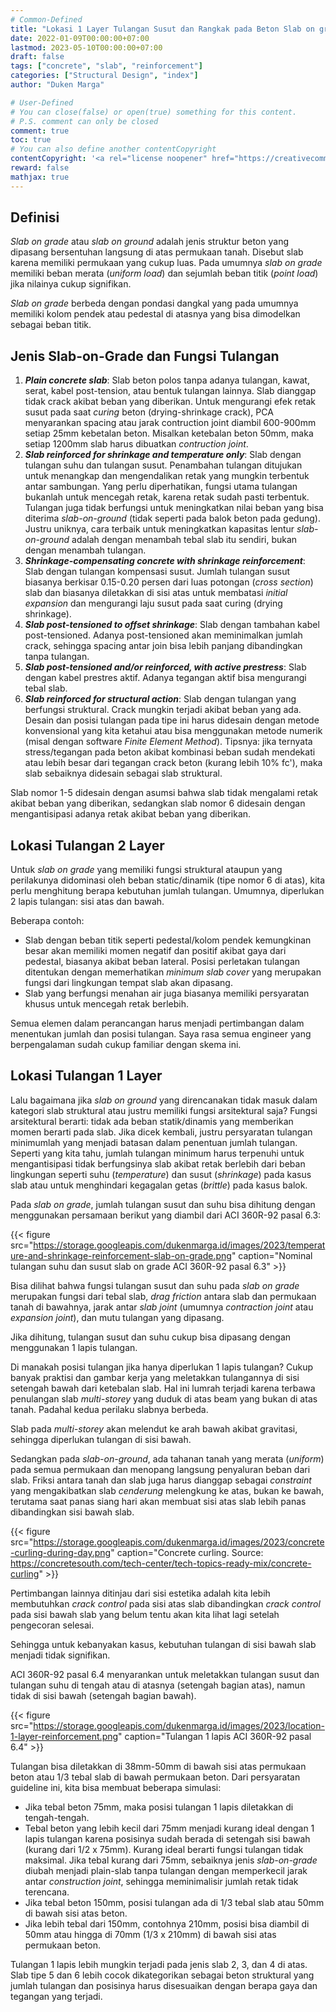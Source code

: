 ```yaml
---
# Common-Defined
title: "Lokasi 1 Layer Tulangan Susut dan Rangkak pada Beton Slab on grade"
date: 2022-01-09T00:00:00+07:00
lastmod: 2023-05-10T00:00:00+07:00
draft: false
tags: ["concrete", "slab", "reinforcement"]
categories: ["Structural Design", "index"]
author: "Duken Marga"

# User-Defined
# You can close(false) or open(true) something for this content.
# P.S. comment can only be closed
comment: true
toc: true
# You can also define another contentCopyright
contentCopyright: '<a rel="license noopener" href="https://creativecommons.org/licenses/by-nc-nd/4.0/" target="_blank">CC BY-NC-ND 4.0</a>'
reward: false
mathjax: true
---
```


## Definisi

*Slab on grade* atau *slab on ground* adalah jenis struktur beton yang dipasang bersentuhan langsung di atas permukaan tanah.
Disebut slab karena memiliki permukaan yang cukup luas. Pada umumnya *slab on grade* memiliki beban merata (*uniform load*) dan sejumlah beban titik (*point load*)
jika nilainya cukup signifikan.

*Slab on grade* berbeda dengan pondasi dangkal yang pada umumnya memiliki kolom pendek atau pedestal di atasnya yang bisa dimodelkan sebagai beban titik.

## Jenis Slab-on-Grade dan Fungsi Tulangan

1. ***Plain concrete slab***: Slab beton polos tanpa adanya tulangan, kawat, serat, kabel post-tension, atau bentuk tulangan lainnya. Slab dianggap tidak crack akibat beban yang diberikan.
   Untuk mengurangi efek retak susut pada saat *curing* beton (drying-shrinkage crack), PCA menyarankan spacing atau jarak contruction joint diambil 600-900mm setiap 25mm kebetalan beton.
   Misalkan ketebalan beton 50mm, maka setiap 1200mm slab harus dibuatkan *contruction joint*. 
2. ***Slab reinforced for shrinkage and temperature only***: Slab dengan tulangan suhu dan tulangan susut. Penambahan tulangan ditujukan untuk menangkap dan mengendalikan retak yang mungkin terbentuk antar sambungan.
   Yang perlu diperhatikan, fungsi utama tulangan bukanlah untuk mencegah retak, karena retak sudah pasti terbentuk. Tulangan juga tidak berfungsi untuk meningkatkan nilai beban yang bisa diterima *slab-on-ground* (tidak seperti pada balok beton pada gedung).
   Justru uniknya, cara terbaik untuk meningkatkan kapasitas lentur *slab-on-ground* adalah dengan menambah tebal slab itu sendiri, bukan dengan menambah tulangan.
3. ***Shrinkage-compensating concrete with shrinkage reinforcement***: Slab dengan tulangan kompensasi susut. Jumlah tulangan susut biasanya berkisar 0.15-0.20 persen dari luas potongan (*cross section*) slab
   dan biasanya diletakkan di sisi atas untuk membatasi *initial expansion* dan mengurangi laju susut pada saat curing (drying shrinkage).
4. ***Slab post-tensioned to offset shrinkage***: Slab dengan tambahan kabel post-tensioned. Adanya post-tensioned akan meminimalkan jumlah crack, sehingga spacing antar join bisa lebih panjang dibandingkan
   tanpa tulangan.
5. ***Slab post-tensioned and/or reinforced, with active prestress***: Slab dengan kabel prestres aktif. Adanya tegangan aktif bisa mengurangi tebal slab. 
6. ***Slab reinforced for structural action***: Slab dengan tulangan yang berfungsi struktural. Crack mungkin terjadi akibat beban yang ada. Desain dan posisi tulangan pada tipe ini harus
   didesain dengan metode konvensional yang kita ketahui atau bisa menggunakan metode numerik (misal dengan software *Finite Element Method*). Tipsnya: jika ternyata stress/tegangan pada beton akibat kombinasi
   beban sudah mendekati atau lebih besar dari tegangan crack beton (kurang lebih 10% fc'), maka slab sebaiknya didesain sebagai slab struktural.

Slab nomor 1-5 didesain dengan asumsi bahwa slab tidak mengalami retak akibat beban yang diberikan, sedangkan slab nomor 6 didesain dengan mengantisipasi adanya retak akibat beban yang diberikan.

## Lokasi Tulangan 2 Layer
Untuk *slab on grade* yang memiliki fungsi struktural ataupun yang perilakunya didominasi oleh beban static/dinamik (tipe nomor 6 di atas), kita perlu menghitung berapa kebutuhan jumlah tulangan. Umumnya, diperlukan 2 lapis tulangan: sisi atas dan bawah.

Beberapa contoh:
- Slab dengan beban titik seperti pedestal/kolom pendek kemungkinan besar akan memiliki momen negatif dan positif akibat gaya dari pedestal, biasanya akibat beban lateral. Posisi perletakan tulangan ditentukan dengan memerhatikan
*minimum slab cover* yang merupakan fungsi dari lingkungan tempat slab akan dipasang.
- Slab yang berfungsi menahan air juga biasanya memiliki persyaratan khusus untuk mencegah retak berlebih.

Semua elemen dalam perancangan harus menjadi pertimbangan dalam menentukan jumlah dan posisi tulangan. Saya rasa semua engineer yang berpengalaman sudah cukup familiar dengan skema ini.

## Lokasi Tulangan 1 Layer
Lalu bagaimana jika *slab on ground* yang direncanakan tidak masuk dalam kategori slab struktural atau justru memiliki fungsi arsitektural saja? Fungsi arsitektural berarti: tidak ada beban statik/dinamis yang memberikan momen berarti pada slab.
Jika dicek kembali, justru persyaratan tulangan minimumlah yang menjadi batasan dalam penentuan jumlah tulangan. Seperti yang kita tahu, jumlah tulangan minimum harus terpenuhi untuk mengantisipasi
tidak berfungsinya slab akibat retak berlebih dari beban lingkungan seperti suhu (*temperature*) dan susut (*shrinkage*) pada kasus slab atau untuk menghindari kegagalan getas (*brittle*) pada kasus balok.

Pada *slab on grade*, jumlah tulangan susut dan suhu bisa dihitung dengan menggunakan persamaan berikut yang diambil dari ACI 360R-92 pasal 6.3:

{{< figure src="https://storage.googleapis.com/dukenmarga.id/images/2023/temperature-and-shrinkage-reinforcement-slab-on-grade.png" caption="Nominal tulangan suhu dan susut slab on grade ACI 360R-92 pasal 6.3" >}}

Bisa dilihat bahwa fungsi tulangan susut dan suhu pada *slab on grade* merupakan fungsi dari tebal slab, *drag friction* antara slab dan permukaan tanah di bawahnya, jarak antar *slab joint*
(umumnya *contraction joint* atau *expansion joint*), dan mutu tulangan yang dipasang.

Jika dihitung, tulangan susut dan suhu cukup bisa dipasang dengan menggunakan 1 lapis tulangan.

Di manakah posisi tulangan jika hanya diperlukan 1 lapis tulangan? Cukup banyak praktisi dan gambar kerja yang meletakkan tulangannya di sisi setengah bawah dari ketebalan slab.
Hal ini lumrah terjadi karena terbawa penulangan slab *multi-storey* yang duduk di atas beam yang bukan di atas tanah. Padahal kedua perilaku slabnya berbeda.

Slab pada *multi-storey* akan melendut ke arah bawah akibat gravitasi, sehingga diperlukan tulangan di sisi bawah.

Sedangkan pada *slab-on-ground*, ada  tahanan tanah yang merata (*uniform*) pada semua permukaan
dan menopang langsung penyaluran beban dari slab. Friksi antara tanah dan slab juga harus dianggap sebagai *constraint* yang mengakibatkan slab *cenderung* melengkung ke atas, bukan ke bawah, terutama saat panas siang hari
akan membuat sisi atas slab lebih panas dibandingkan sisi bawah slab.

{{< figure src="https://storage.googleapis.com/dukenmarga.id/images/2023/concrete-curling-during-day.png" caption="Concrete curling. Source: https://concretesouth.com/tech-center/tech-topics-ready-mix/concrete-curling" >}}

Pertimbangan lainnya ditinjau dari sisi estetika adalah kita lebih membutuhkan *crack control* pada sisi atas slab
dibandingkan *crack control* pada sisi bawah slab yang belum tentu akan kita lihat lagi setelah pengecoran selesai.

Sehingga untuk kebanyakan kasus, kebutuhan tulangan di sisi bawah slab menjadi tidak signifikan.

ACI 360R-92 pasal 6.4 menyarankan untuk meletakkan tulangan susut dan tulangan suhu di tengah atau di atasnya (setengah bagian atas), namun tidak di sisi bawah (setengah bagian bawah).

{{< figure src="https://storage.googleapis.com/dukenmarga.id/images/2023/location-1-layer-reinforcement.png" caption="Tulangan 1 lapis ACI 360R-92 pasal 6.4" >}}

Tulangan bisa diletakkan di 38mm-50mm di bawah sisi atas permukaan beton atau 1/3 tebal slab di bawah permukaan beton. Dari persyaratan guideline ini, kita bisa membuat beberapa simulasi:
- Jika tebal beton 75mm, maka posisi tulangan 1 lapis diletakkan di tengah-tengah.
- Tebal beton yang lebih kecil dari 75mm menjadi kurang ideal dengan 1 lapis tulangan karena
  posisinya sudah berada di setengah sisi bawah (kurang dari 1/2 x 75mm). Kurang ideal berarti fungsi tulangan tidak maksimal. Jika tebal kurang dari 75mm, sebaiknya jenis *slab-on-grade*
  diubah menjadi plain-slab tanpa tulangan dengan memperkecil jarak antar *construction joint*, sehingga meminimalisir jumlah retak tidak terencana. 
- Jika tebal beton 150mm, posisi tulangan ada di 1/3 tebal slab atau 50mm di bawah sisi atas beton.
- Jika lebih tebal dari 150mm, contohnya 210mm, posisi bisa diambil di 50mm atau hingga di 70mm (1/3 x 210mm) di bawah sisi atas permukaan beton. 

Tulangan 1 lapis lebih mungkin terjadi pada jenis slab 2, 3, dan 4 di atas. Slab tipe 5 dan 6 lebih cocok dikategorikan sebagai beton struktural yang jumlah tulangan dan posisinya
harus disesuaikan dengan berapa gaya dan tegangan yang terjadi.